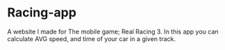 # Racing-app
A website I made for The mobile game; Real Racing 3. In this app you can calculate AVG speed, and time of your car in a given track.
